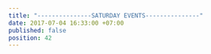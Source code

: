 ```yaml
---
title: "---------------SATURDAY EVENTS---------------"
date: 2017-07-04 16:33:00 +07:00
published: false
position: 42
---
```


